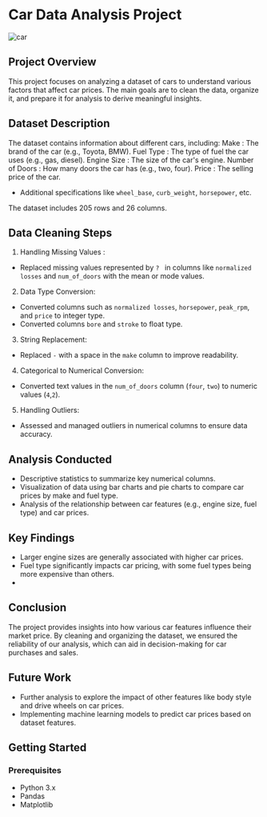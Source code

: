 # Car Data Analysis Project 
![car](https://github.com/user-attachments/assets/1036eccb-b76b-489b-b4d4-8e18c16a63ee)

## Project Overview 
This project focuses on analyzing a dataset of cars to understand various factors that affect
car prices. The main goals are to clean the data, organize it, and prepare it for analysis to
derive meaningful insights. 

## Dataset Description 
The dataset contains information about different cars, including:
Make : The brand of the car (e.g., Toyota, BMW).
Fuel Type : The type of fuel the car uses (e.g., gas, diesel).
Engine Size : The size of the car's engine.
Number of Doors : How many doors the car has (e.g., two, four).
Price : The selling price of the car.
- Additional specifications like `wheel_base`, `curb_weight`, `horsepower`, etc.

The dataset includes 205 rows and 26 columns. 

## Data Cleaning Steps 
1. Handling Missing Values : 
- Replaced missing values represented by `? ` in columns like `normalized losses` and `num_of_doors` with the mean or mode values.
 
2. Data Type Conversion: 
 - Converted columns such as `normalized losses`, `horsepower`, `peak_rpm`, and `price` to integer type.
 - Converted columns `bore` and `stroke` to float type.

3. String Replacement:
 - Replaced `-` with a space in the `make` column to improve readability.

4. Categorical to Numerical Conversion:
 - Converted text values in the `num_of_doors` column (`four`, `two`) to numeric values (`4`,`2`).

5. Handling Outliers:
  - Assessed and managed outliers in numerical columns to ensure data accuracy.
    
## Analysis Conducted 
 - Descriptive statistics to summarize key numerical columns.
 - Visualization of data using bar charts and pie charts to compare car prices by make and  fuel type.
 - Analysis of the relationship between car features (e.g., engine size, fuel type) and car prices.
   
## Key Findings 
 - Larger engine sizes are generally associated with higher car prices.
 - Fuel type significantly impacts car pricing, with some fuel types being more expensive than others.
 - 
## Conclusion 
The project provides insights into how various car features influence their market price. By
cleaning and organizing the dataset, we ensured the reliability of our analysis, which can aid
in decision-making for car purchases and sales. 

## Future Work 
 - Further analysis to explore the impact of other features like body style and drive wheels on car prices.
 - Implementing machine learning models to predict car prices based on dataset features.
   
## Getting Started 
### Prerequisites 
 - Python 3.x
 - Pandas
 - Matplotlib 
 
